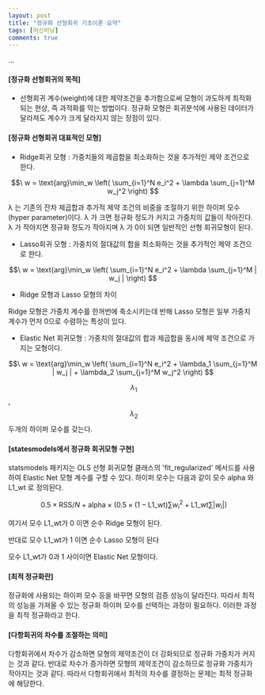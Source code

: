 ```yaml
---
layout: post
title: "정규화 선형회귀 기초이론 요약"
tags: [머신러닝]
comments: true
---
```


...

#### [정규화 선형회귀의 목적]

- 선형회귀 계수(weight)에 대한 제약조건을 추가함으로써 모형이 과도하게 최적화되는 현상, 즉 과적화를 막는 방법이다. 
정규화 모형은 회귀분석에 사용된 데이터가 달라져도 계수가 크게 달라지지 않는 장점이 있다.

#### [정규화 선형회귀 대표적인 모형]

- Ridge회귀 모형 : 가중치들의 제곱합을 최소화하는 것을 추가적인 제약 조건으로 한다.

$$\ w = \text{arg}\min_w \left( \sum_{i=1}^N e_i^2 + \lambda \sum_{j=1}^M w_j^2 \right) $$

λ 는 기존의 잔차 제곱합과 추가적 제약 조건의 비중을 조절하기 위한 하이퍼 모수(hyper parameter)이다.  λ 가 크면 정규화 정도가 커지고 가중치의 값들이 작아진다.  λ 가 작아지면 정규화 정도가 작아지며  λ 가 0이 되면 일반적인 선형 회귀모형이 된다.

- Lasso회귀 모형 : 가중치의 절대값의 합을 최소화하는 것을 추가적인 제약 조건으로 한다.

$$\ w = \text{arg}\min_w \left( \sum_{i=1}^N e_i^2 + \lambda \sum_{j=1}^M | w_j | \right) $$

- Ridge 모형과 Lasso 모형의 차이

Ridge 모형은 가중치 계수를 한꺼번에 축소시키는데 반해 Lasso 모형은 일부 가중치 계수가 먼저 0으로 수렴하는 특성이 있다.

- Elastic Net 회귀모형 : 가중치의 절대값의 합과 제곱합을 동시에 제약 조건으로 가지는 모형이다.

$$\ w = \text{arg}\min_w \left( \sum_{i=1}^N e_i^2 + \lambda_1 \sum_{j=1}^M | w_j | + \lambda_2 \sum_{j=1}^M w_j^2 \right) $$

$$\ \lambda_1 $$, $$\ \lambda_2 $$ 두개의 하이퍼 모수를 갖는다.

#### [statesmodels에서 정규화 회귀모형 구현]

statsmodels 패키지는 OLS 선형 회귀모형 클래스의 'fit_regularized' 메서드를 사용하여 Elastic Net 모형 계수를 구할 수 있다. 하이퍼 모수는 다음과 같이 모수  alpha  와  L1_wt 로 정의된다.

$$\ 0.5 \times \text{RSS}/N + \text{alpha} \times \big( 0.5 \times (1-\text{L1_wt})\sum w_i^2 + \text{L1_wt} \sum |w_i| \big) $$

여기서 모수 L1_wt가 0 이면 순수 Ridge 모형이 된다.

반대로 모수 L1_wt가 1 이면 순수 Lasso 모형이 된다

모수 L1_wt가 0과 1 사이이면 Elastic Net 모형이다.

#### [최적 정규화란]

정규화에 사용되는 하이퍼 모수 등을 바꾸면 모형의 검증 성능이 달라진다. 따라서 최적의 성능을 가져올 수 있는 정규화 하이퍼 모수를 선택하는 과정이 필요하다. 이러한 과정을 최적 정규화라고 한다.

#### [다항회귀의 차수를 조절하는 의미]

다항회귀에서 차수가 감소하면 모형의 제약조건이 더 강화되므로 정규화 가중치가 커지는 것과 같다. 반대로 차수가 증가하면 모형의 제약조건이 감소하므로 정규화 가중치가 작아지는 것과 같다. 따라서 다항회귀에서 최적의 차수를 결정하는 문제는 최적 정규화에 해당한다.
